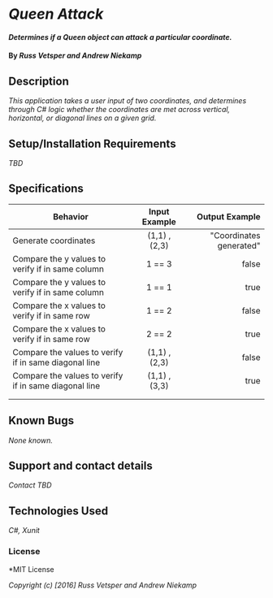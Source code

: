 # _Queen Attack_

#### _Determines if a Queen object can attack a particular coordinate._

#### By _**Russ Vetsper and Andrew Niekamp**_

## Description

_This application takes a user input of two coordinates, and determines through C# logic whether the coordinates are met across vertical, horizontal, or diagonal lines on a given grid._

## Setup/Installation Requirements

_TBD_

## Specifications
| Behavior | Input Example | Output Example |
| ------------- |:-------------:| -----:|
| Generate coordinates | (1,1) , (2,3) | "Coordinates generated" |
| Compare the y values to verify if in same column | 1 == 3 | false |
| Compare the y values to verify if in same column | 1 == 1 | true |
| Compare the x values to verify if in same row | 1 == 2 | false |
| Compare the x values to verify if in same row | 2 == 2 | true |
| Compare the values to verify if in same diagonal line | (1,1) , (2,3) | false |
| Compare the values to verify if in same diagonal line | (1,1) , (3,3) | true |
|  |  |  |
|  |  |  |

## Known Bugs

_None known._

## Support and contact details

_Contact TBD_

## Technologies Used

_C#, Xunit_

### License

*MIT License

*Copyright (c) [2016] Russ Vetsper and Andrew Niekamp*

